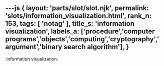 ---js
{
  layout: 'parts/slot/slot.njk',
  permalink: 'slots/information_visualization.html',
  rank_n: 153,
  tags: [ 'notag' ],
  title_s: 'information visualization',
  labels_a: ['procedure','computer programs','objects','computing','cryptography','argument','binary search algorithm'],
}
---
:information visualization:

